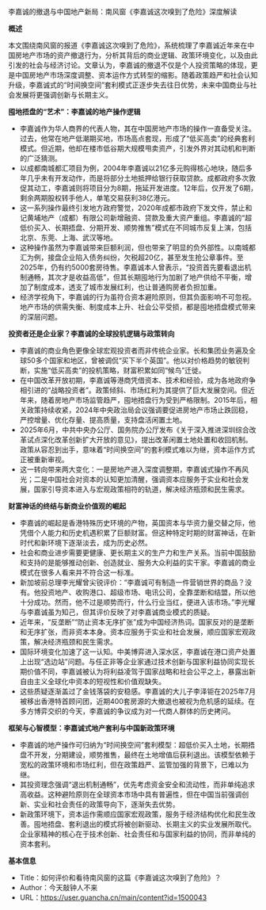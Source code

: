 李嘉诚的撤退与中国地产新局：南风窗《李嘉诚这次嗅到了危险》深度解读

  

**概述**

  

本文围绕南风窗的报道《李嘉诚这次嗅到了危险》，系统梳理了李嘉诚近年来在中国房地产市场的资产撤退行为，分析其背后的商业逻辑、政策环境变化，以及由此引发的社会与经济讨论。文章认为，李嘉诚的撤退不仅是个人投资策略的体现，更是中国房地产市场深度调整、资本运作方式转型的缩影。随着政策趋严和社会认知升级，李嘉诚式的“时间换空间”套利模式正逐步失去往日优势，未来中国商业与社会发展将更强调创新与长期主义。

  

**囤地捂盘的“艺术”：李嘉诚的地产操作逻辑**

- 李嘉诚作为华人商界的代表人物，其在中国房地产市场的操作一直备受关注。过去，他常在地产低潮期买地，市场高点套现，形成了“低买高卖”的经典套利模式。但近期，他却在楼市低谷期大规模甩卖资产，引发外界对其动机和判断的广泛猜测。
- 以成都南城都汇项目为例，2004年李嘉诚以21亿多元购得核心地块，随后多年几乎未有开发动作，而是将部分土地抵押给银行获取贷款。成都政府多次敦促其动工，李嘉诚则将项目分为8期，拖延开发进度。12年后，仅开发了6期，剩余两期股权转手他人，单笔交易获利38亿港元。
- 这一系列操作最终引发地方政府警觉，2020年成都市政府下发文件，禁止和记黄埔地产（成都）有限公司新增融资、贷款及重大资产重组。李嘉诚的“超低价买入、长期捂盘、分期开发、顺势推售”模式在不同城市反复上演，包括北京、东莞、上海、武汉等地。
- 这种操作虽然为李嘉诚带来巨额利润，但也带来了明显的负外部性。以南城都汇为例，接盘企业陷入债务纠纷，欠税超20亿，甚至发生抢公章事件。至2025年，仍有约5000套房待售。李嘉诚本人曾表示，“投资首先要看退出机制通畅，其次才是收益高低”，但其长期囤地行为加剧了地产供给不平衡，增加了制度成本，透支了城市发展红利，也让普通购房者负担加重。
- 经济学视角下，李嘉诚的行为虽符合资本避险原则，但其负面影响不可忽视。地产市场的供需失衡、制度成本上升、社会公平受损，都是囤地捂盘模式带来的深层问题。

  

**投资者还是企业家？李嘉诚的全球投机逻辑与政策转向**

- 李嘉诚的商业角色更像全球宏观投资者而非传统企业家。长和集团业务遍及全球50多个国家和地区，曾被调侃“买下半个英国”。他以对价格趋势的敏锐判断，实施“低买高卖”的投机策略，财富积累如同“候鸟”迁徙。
- 在中国改革开放初期，李嘉诚等港商凭借资本、技术和经验，成为各地政府争相引进的“战略投资者”。政策倾斜、市场红利为其提供了巨大发展空间。但近年来，随着房地产市场监管趋严，囤地捂盘行为受到严格限制。2015年后，相关政策持续收紧，2024年中央政治局会议强调要促进房地产市场止跌回稳，严控增量、优化存量、提高质量，支持盘活闲置土地。
- 2025年6月，中共中央办公厅、国务院办公厅发布《关于深入推进深圳综合改革试点深化改革创新扩大开放的意见》，提出改革闲置土地处置和收回机制。政策从容忍到出手，意味着“时间换空间”的套利模式难以为继，资本运作方式正被重新审视。
- 这一转向带来两大变化：一是房地产进入深度调整期，李嘉诚式操作不再风光；二是中国社会对资本的认知更加清醒，强调资本应服务于实业和社会发展，国家引导资本进入与宏观政策相符的轨道，解决经济瓶颈和民生需求。

  

**财富神话的终结与新商业价值观的崛起**

- 李嘉诚的崛起是香港特殊历史环境的产物，英国资本与华资力量交替之际，他凭借个人能力和历史机遇积累了巨额财富。但这种特定时期的财富神话，在新时代和新环境下逐渐淡去，成为历史必然。
- 社会和商业进步需要更健康、更长期主义的生产力和生产关系。当前中国鼓励和支持的是能够推动创新、创造就业、服务大众利益的实干家。李嘉诚的商业模式在很多人看来并不符合这一标准。
- 新加坡前总理李光耀曾尖锐评价：“李嘉诚可有制造一件营销世界的商品？没有。他投资地产、收购港口、超级市场、电讯公司，全靠垄断和结盟，所以他十分成功。然而，他不过是顺势而行，什么行业当红，便进入该市场。”李光耀与李嘉诚虽为知己，但其评价反映了对李嘉诚商业模式的质疑。
- 近年来，“反垄断”“防止资本无序扩张”成为中国经济热词。国家反对的是垄断和无序扩张，而非资本本身。资本应服务于实业和社会发展，顺应国家宏观政策，解决经济瓶颈和民生需求。
- 国际环境变化加速了这一认知。中美博弈进入深水区，李嘉诚在港口资产处置上出现“选边站”问题。与任正非等企业家通过技术创新与国家利益协同实现长期价值不同，李嘉诚被认为将利益凌驾于国家战略和社会公平之上，暴露出新自由主义全球化中资本的短视性和价值观缺失。
- 这些质疑逐渐盖过了金钱落袋的安稳感。李嘉诚的大儿子李泽钜在2025年7月被移出香港特首顾问团，近期400套房源的大撤退也被视为危机感的延续。在多方博弈交织的今天，李嘉诚的争议成为对一代商人群体的历史拷问。

  

**框架与心智模型：李嘉诚式地产套利与中国新政策环境**

- 李嘉诚的地产操作可归纳为“时间换空间”套利模型：超低价买入土地，长期捂盘不开发，分期建设，顺势推售，最终在土地增值后获利退出。该模型依赖于宽松的政策环境和市场红利，但在政策趋严、监管加强的背景下，已难以为继。
- 其投资理念强调“退出机制通畅”，优先考虑资金安全和流动性，而非单纯追求高收益。这种避险原则在全球资本市场中具有普遍性，但在中国当前强调创新、实业和社会责任的政策导向下，逐渐失去优势。
- 新政策环境下，资本运作需顺应国家宏观政策，服务于经济结构优化和民生改善。囤地捂盘、套利退出的模式将被创新驱动、长期主义的实业发展所取代。企业家精神的核心在于技术创新、社会责任和与国家利益的协同，而非单纯的资本套利。

  

**基本信息**

- Title：如何评价和看待南风窗的这篇《李嘉诚这次嗅到了危险》？
- Author：今天敲钟人不来
- URL：https://user.guancha.cn/main/content?id=1500043